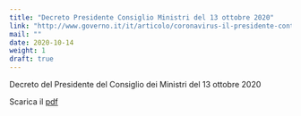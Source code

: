 ```yaml
---
title: "Decreto Presidente Consiglio Ministri del 13 ottobre 2020"
link: "http://www.governo.it/it/articolo/coronavirus-il-presidente-conte-firma-il-dpcm-del-13-ottobre/15385"
mail: ""
date: 2020-10-14
weight: 1
draft: true
---
```


Decreto del Presidente del Consiglio dei Ministri del 13 ottobre 2020

Scarica il [pdf](/documents/dpcm_13_ottobre_2020.pdf)
